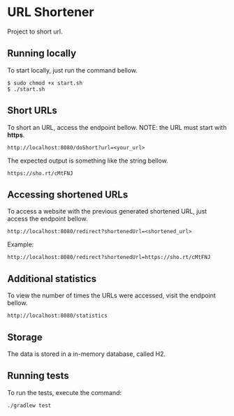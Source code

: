 URL Shortener
===================

Project to short url.


Running locally
---------------------

To start locally, just run the command bellow.

    $ sudo chmod +x start.sh
    $ ./start.sh


Short URLs
-----------------------------

To short an URL, access the endpoint bellow. NOTE: the URL must start with **https**.

    http://localhost:8080/doShort?url=<your_url>

The expected output is something like the string bellow.

    https://sho.rt/cMtFNJ

Accessing shortened URLs
-----------------------------

To access a website with the previous generated shortened URL, just access the endpoint bellow.

    http://localhost:8080/redirect?shortenedUrl=<shortened_url>

Example:

    http://localhost:8080/redirect?shortenedUrl=https://sho.rt/cMtFNJ

Additional statistics
-----------------------------

To view the number of times the URLs were accessed, visit the endpoint bellow.

    http://localhost:8080/statistics

Storage
-----------------------------

The data is stored in a in-memory database, called H2.

Running tests
-----------------------------

To run the tests, execute the command:

    ./gradlew test